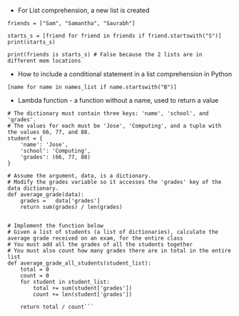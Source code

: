 - For List comprehension, a new list is created

```
friends = ["Sam", "Samantha", "Saurabh"]

starts_s = [friend for friend in friends if friend.startswith("S")]
print(starts_s)

print(friends is starts_s) # False because the 2 lists are in different mem locations
```

- How to include a conditional statement in a list comprehension in Python
```
[name for name in names_list if name.startswith("B")]
```

- Lambda function -  a function without a name, used to return a value


```# Create a variable called student, with a dictionary.
# The dictionary must contain three keys: 'name', 'school', and 'grades'.
# The values for each must be 'Jose', 'Computing', and a tuple with the values 66, 77, and 88.
student = {
    'name': 'Jose',
    'school': 'Computing',
    'grades': (66, 77, 88)
}

# Assume the argument, data, is a dictionary.
# Modify the grades variable so it accesses the 'grades' key of the data dictionary.
def average_grade(data):
    grades =   data['grades']
    return sum(grades) / len(grades)


# Implement the function below
# Given a list of students (a list of dictionaries), calculate the average grade received on an exam, for the entire class
# You must add all the grades of all the students together
# You must also count how many grades there are in total in the entire list
def average_grade_all_students(student_list):
    total = 0
    count = 0
    for student in student_list:
        total += sum(student['grades'])
        count += len(student['grades'])

    return total / count```